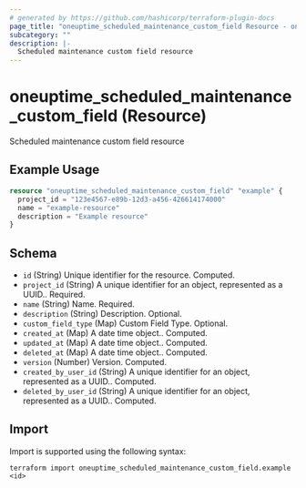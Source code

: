 ```yaml
---
# generated by https://github.com/hashicorp/terraform-plugin-docs
page_title: "oneuptime_scheduled_maintenance_custom_field Resource - oneuptime"
subcategory: ""
description: |-
  Scheduled maintenance custom field resource
---
```


# oneuptime_scheduled_maintenance_custom_field (Resource)

Scheduled maintenance custom field resource

## Example Usage

```terraform
resource "oneuptime_scheduled_maintenance_custom_field" "example" {
  project_id = "123e4567-e89b-12d3-a456-426614174000"
  name = "example-resource"
  description = "Example resource"
}
```

## Schema

- `id` (String) Unique identifier for the resource. Computed.
- `project_id` (String) A unique identifier for an object, represented as a UUID.. Required.
- `name` (String) Name. Required.
- `description` (String) Description. Optional.
- `custom_field_type` (Map) Custom Field Type. Optional.
- `created_at` (Map) A date time object.. Computed.
- `updated_at` (Map) A date time object.. Computed.
- `deleted_at` (Map) A date time object.. Computed.
- `version` (Number) Version. Computed.
- `created_by_user_id` (String) A unique identifier for an object, represented as a UUID.. Computed.
- `deleted_by_user_id` (String) A unique identifier for an object, represented as a UUID.. Computed.

## Import

Import is supported using the following syntax:

```shell
terraform import oneuptime_scheduled_maintenance_custom_field.example <id>
```
